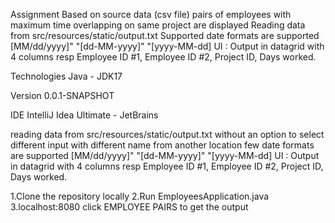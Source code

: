 Assignment
Based on source data (csv file) pairs of employees with maximum time overlapping on same project are displayed
Reading data from src/resources/static/output.txt 
Supported date formats are supported [MM/dd/yyyy]" "[dd-MM-yyyy]" "[yyyy-MM-dd]
UI : Output in datagrid with 4 columns resp Employee ID #1, Employee ID #2, Project ID, Days worked.

Technologies
Java - JDK17

Version
0.0.1-SNAPSHOT

IDE
IntelliJ Idea Ultimate - JetBrains

reading data from src/resources/static/output.txt without an option to select different input with different name from another location
few date formats are supported [MM/dd/yyyy]" "[dd-MM-yyyy]" "[yyyy-MM-dd]
UI : Output in datagrid with 4 columns resp Employee ID #1, Employee ID #2, Project ID, Days worked.

1.Clone the repository locally
2.Run EmployeesApplication.java
3.localhost:8080 click EMPLOYEE PAIRS to get the output


